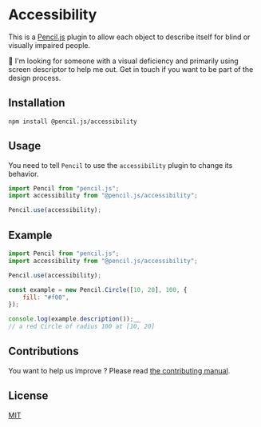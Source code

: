 # Accessibility

This is a [Pencil.js](https://github.com/pencil-js/pencil.js) plugin to allow each object to describe itself for blind or visually impaired people.

📢 I'm looking for someone with a visual deficiency and primarily using screen descriptor to help me out. Get in touch if you want to be part of the design process.


## Installation

    npm install @pencil.js/accessibility


## Usage

You need to tell `Pencil` to use the `accessibility` plugin to change its behavior.

```js
import Pencil from "pencil.js";
import accessibility from "@pencil.js/accessibility";

Pencil.use(accessibility);
```


## Example

```js
import Pencil from "pencil.js";
import accessibility from "@pencil.js/accessibility";

Pencil.use(accessibility);

const example = new Pencil.Circle([10, 20], 100, {
    fill: "#f00",
});

console.log(example.description());__
// a red Circle of radius 100 at [10, 20]
```


## Contributions
You want to help us improve ? Please read [the contributing manual](https://github.com/pencil-js/pencil.js/blob/master/contributing.md).


## License

[MIT](license)
